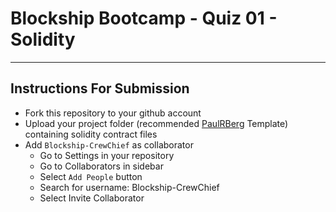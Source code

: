 # Blockship Bootcamp - Quiz 01 - Solidity
- - - - 

## Instructions For Submission
* Fork this repository to your github account
* Upload your project folder (recommended [PaulRBerg](http://https://github.com/paulrberg/solidity-template/ "Paul Berg Solidity Template") Template) containing solidity contract files
* Add `Blockship-CrewChief` as collaborator 
    * Go to Settings in your repository
    * Go to Collaborators in sidebar
    * Select `Add People` button
    * Search for username: Blockship-CrewChief
    * Select Invite Collaborator
